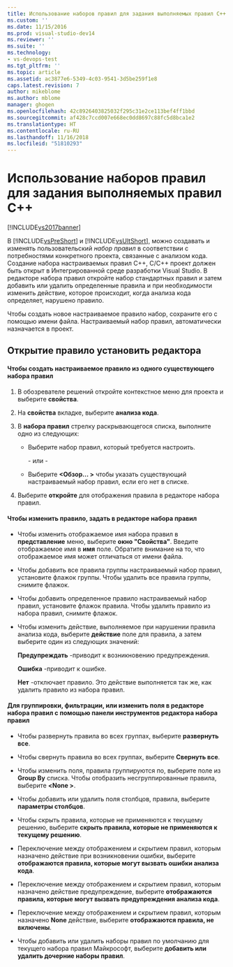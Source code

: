 ```yaml
---
title: Использование наборов правил для задания выполняемых правил C++ | Документация Майкрософт
ms.custom: ''
ms.date: 11/15/2016
ms.prod: visual-studio-dev14
ms.reviewer: ''
ms.suite: ''
ms.technology:
- vs-devops-test
ms.tgt_pltfrm: ''
ms.topic: article
ms.assetid: ac3877e6-5349-4c03-9541-3d5be259f1e8
caps.latest.revision: 7
author: mikeblome
ms.author: mblome
manager: ghogen
ms.openlocfilehash: 42c8926403825032f295c31e2ce113bef4ff1bbd
ms.sourcegitcommit: af428c7ccd007e668ec0dd8697c88fc5d8bca1e2
ms.translationtype: HT
ms.contentlocale: ru-RU
ms.lasthandoff: 11/16/2018
ms.locfileid: "51810293"
---
```

# <a name="using-rule-sets-to-specify-the-c-rules-to-run"></a>Использование наборов правил для задания выполняемых правил C++
[!INCLUDE[vs2017banner](../includes/vs2017banner.md)]

В [!INCLUDE[vsPreShort](../includes/vspreshort-md.md)] и [!INCLUDE[vsUltShort](../includes/vsultshort-md.md)], можно создавать и изменять пользовательский *набор правил* в соответствии с потребностями конкретного проекта, связанные с анализом кода. Создание набора настраиваемых правил C++, C/C++ проект должен быть открыт в Интегрированной среде разработки Visual Studio. В редакторе набора правил откройте набор стандартных правил и затем добавить или удалить определенные правила и при необходимости изменить действие, которое происходит, когда анализа кода определяет, нарушено правило.  
  
 Чтобы создать новое настраиваемое правило набор, сохраните его с помощью имени файла. Настраиваемый набор правил, автоматически назначается в проект.  
  
## <a name="opening-the-rule-set-editor"></a>Открытие правило установить редактора  
  
#### <a name="to-create-a-custom-rule-from-a-single-existing-rule-set"></a>Чтобы создать настраиваемое правило из одного существующего набора правил  
  
1. В обозревателе решений откройте контекстное меню для проекта и выберите **свойства**.  
  
2. На **свойства** вкладке, выберите **анализа кода**.  
  
3. В **набора правил** стрелку раскрывающегося списка, выполните одно из следующих:  
  
   - Выберите набор правил, который требуется настроить.  
  
     \- или -  
  
   - Выберите  **\<Обзор... >** чтобы указать существующий настраиваемый набор правил, если его нет в списке.  
  
4. Выберите **откройте** для отображения правила в редакторе набора правил.  
  
#### <a name="to-modify-a-rule-set-in-the-rule-set-editor"></a>Чтобы изменить правило, задать в редакторе набора правил  
  
-   Чтобы изменить отображаемое имя набора правил в **представление** меню, выберите **окно "Свойства"**. Введите отображаемое имя в **имя** поле. Обратите внимание на то, что отображаемое имя может отличаться от имени файла.  
  
-   Чтобы добавить все правила группы настраиваемый набор правил, установите флажок группы. Чтобы удалить все правила группы, снимите флажок.  
  
-   Чтобы добавить определенное правило настраиваемый набор правил, установите флажок правила. Чтобы удалить правило из набора правил, снимите флажок.  
  
-   Чтобы изменить действие, выполняемое при нарушении правила анализа кода, выберите **действие** поле для правила, а затем выберите один из следующих значений:  
  
     **Предупреждать** -приводит к возникновению предупреждения.  
  
     **Ошибка** -приводит к ошибке.  
  
     **Нет** -отключает правило. Это действие выполняется так же, как удалить правило из набора правил.  
  
#### <a name="to-group-filter-or-change-the-fields-in-the-rule-set-editor-by-using-the-rule-set-editor-toolbar"></a>Для группировки, фильтрации, или изменить поля в редакторе набора правил с помощью панели инструментов редактора набора правил  
  
-   Чтобы развернуть правила во всех группах, выберите **развернуть все**.  
  
-   Чтобы свернуть правила во всех группах, выберите **Свернуть все**.  
  
-   Чтобы изменить поля, правила группируются по, выберите поле из **Group By** списка. Чтобы отобразить несгруппированные правила, выберите  **\<None >**.  
  
-   Чтобы добавить или удалить поля столбцов, правила, выберите **параметры столбцов**.  
  
-   Чтобы скрыть правила, которые не применяются к текущему решению, выберите **скрыть правила, которые не применяются к текущему решению**.  
  
-   Переключение между отображением и скрытием правил, которым назначено действие при возникновении ошибки, выберите **отображаются правила, которые могут вызвать ошибки анализа кода**.  
  
-   Переключение между отображением и скрытием правил, которым назначено действие предупреждение, выберите **отображаются правила, которые могут вызвать предупреждения анализа кода**.  
  
-   Переключение между отображением и скрытием правил, которым назначено **None** действие, выберите **отображаются правила, не включены**.  
  
-   Чтобы добавить или удалить наборы правил по умолчанию для текущего набора правил Майкрософт, выберите **добавить или удалить дочерние наборы правил**.




